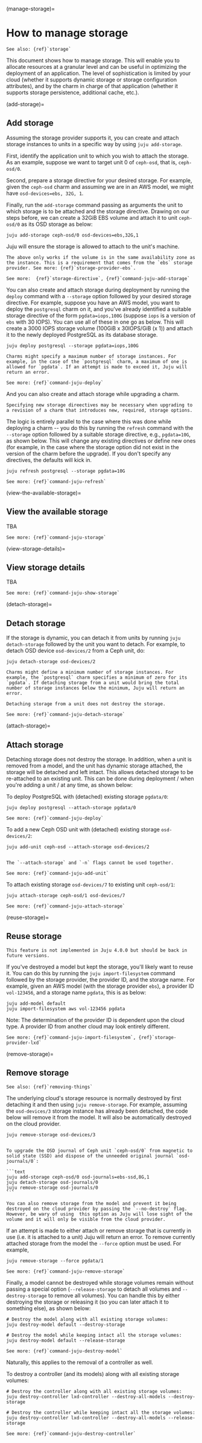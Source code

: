 (manage-storage)=
# How to manage storage

<!-- This doc has been crafted from https://discourse.charmhub.io/t/how-to-define-and-use-storage/1079 and https://discourse.charmhub.io/t/how-to-remove-storage/5890 -->

```{ibnote}
See also: {ref}`storage`
```

This document shows how to manage storage. This will enable you to allocate resources at a granular level and can be useful in optimizing the deployment of an application. The level of sophistication is limited by your cloud (whether it supports dynamic storage or storage configuration attributes),
 and by the charm in charge of that application (whether it supports storage persistence, additional cache, etc.).

(add-storage)=
## Add storage

Assuming the storage provider supports it, you can create and attach storage instances to units in a specific way by using `juju add-storage`.

First, identify the application unit to which you wish to attach the storage. As an example, suppose we want to target unit 0 of `ceph-osd`, that is, `ceph-osd/0`.

Second, prepare a storage directive for your desired storage. For example, given the `ceph-osd` charm and assuming we are in an AWS model, we might have `osd-devices=ebs, 32G, 1`.

Finally, run the `add-storage` command passing as arguments the unit to which storage is to be attached and the storage directive. Drawing on our steps before, we can create a 32GiB EBS volume and attach it to unit `ceph-osd/0` as its OSD storage as below:

```text
juju add-storage ceph-osd/0 osd-devices=ebs,32G,1
```

Juju will ensure the storage is allowed to attach to the unit's machine.

```{caution}
The above only works if the volume is in the same availability zone as the instance. This is a requirement that comes from the `ebs` storage provider. See more: {ref}`storage-provider-ebs`.
```

```{ibnote}
See more:  {ref}`storage-directive`, {ref}`command-juju-add-storage`
```

You can also create and attach storage during deployment by running the `deploy` command with a `--storage` option followed by your desired storage directive. For example, suppose you have an AWS model, you want to deploy the `postgresql` charm on it, and you've already identified a suitable storage directive of the form `pgdata=iops,100G` (suppose `iops` is a version of `ebs` with 30 IOPS). You can use all of these in one go as below. This will create a 3000 IOPS storage volume (100GiB x 30IOPS/GiB (x 1)) and attach it to the newly deployed PostgreSQL as its database storage.

```text
juju deploy postgresql --storage pgdata=iops,100G
```

```{caution}
Charms might specify a maximum number of storage instances. For example, in the case of the `postgresql` charm, a maximum of one is allowed for `pgdata`. If an attempt is made to exceed it, Juju will return an error.
```

```{ibnote}
See more: {ref}`command-juju-deploy`
```

And you can also create and attach storage while upgrading a charm.

```{note}
Specifying new storage direectives may be necessary when upgrading to a revision of a charm that introduces new, required, storage options.
```

The logic is entirely parallel to the case where this was done while deploying a charm -- you do this by running the `refresh` command with the `--storage` option followed by a suitable  storage directive, e.g., `pgdata=10G`, as shown below. This will change any existing directives or define new ones (for example, in the case where the storage option did not exist in the version of the charm before the upgrade). If you don't specify any directives, the defaults will kick in.

```text
juju refresh postgresql --storage pgdata=10G
```

```{ibnote}
See more: {ref}`command-juju-refresh`
```

(view-the-available-storage)=
## View the available storage

TBA

```{ibnote}
See more: {ref}`command-juju-storage`
```

(view-storage-details)=
## View storage details

TBA

```{ibnote}
See more: {ref}`command-juju-show-storage`
```

(detach-storage)=
## Detach storage

If the storage is dynamic, you can detach it from units by running `juju detach-storage` followed by the unit you want to detach. For example, to detach OSD device `osd-devices/2` from a Ceph unit, do:

```text
juju detach-storage osd-devices/2
```

```{caution}
Charms might define a minimum number of storage instances. For example, the `postgresql` charm specifies a minimum of zero for its `pgdata`. If detaching storage from a unit would bring the total number of storage instances below the minimum, Juju will return an error.
```

```{note}
Detaching storage from a unit does not destroy the storage.
```

```{ibnote}
See more: {ref}`command-juju-detach-storage`
```

(attach-storage)=
## Attach storage

Detaching storage does not destroy the storage. In addition, when a unit is removed from a model, and the unit has dynamic storage attached, the storage will be detached and left intact. This allows detached storage to be re-attached to an existing unit. This can be done during deployment / when you're adding a unit / at any time, as shown below:

To deploy PostgreSQL with (detached) existing storage `pgdata/0`:

```text
juju deploy postgresql --attach-storage pgdata/0
```

```{ibnote}
See more: {ref}`command-juju-deploy`
```

To add a new Ceph OSD unit with (detached) existing storage `osd-devices/2`:

```text
juju add-unit ceph-osd --attach-storage osd-devices/2
```
```{note}

The `--attach-storage` and `-n` flags cannot be used together.

```

```{ibnote}
See more: {ref}`command-juju-add-unit`
```

To attach existing storage `osd-devices/7` to existing unit `ceph-osd/1`:

```text
juju attach-storage ceph-osd/1 osd-devices/7
```

```{ibnote}
See more: {ref}`command-juju-attach-storage`
```

(reuse-storage)=
## Reuse storage

```{important}
This feature is not implemented in Juju 4.0.0 but should be back in future versions.
```

If you've destroyed a model but kept the storage, you'll likely want to reuse it. You can do this by running the `juju import-filesystem` command followed by the storage provider, the provider ID, and the storage name. For example, given an AWS model (with the storage provider `ebs`), a provider ID `vol-123456`, and a storage name `pgdata`, this is as below:

```text
juju add-model default
juju import-filesystem aws vol-123456 pgdata
```


Note: The determination of the provider ID  is dependent upon the cloud type. A provider ID from another cloud may look entirely different.

<!--
It is not possible to add new storage to a model without also attaching it to a unit. However, with the `juju import-filesystem` command, you can add storage to a model that has been previously released from a removed model.
-->

```{ibnote}
See more: {ref}`command-juju-import-filesystem`, {ref}`storage-provider-lxd`
```

(remove-storage)=
## Remove storage

```{ibnote}
See also: {ref}`removing-things`
```

The underlying cloud's storage resource is normally destroyed by first detaching it and then using `juju remove-storage`. For example, assuming the `osd-devices/3` storage instance has already been detached, the code below will remove it from the model. It will also be automatically destroyed on the cloud provider.

```text
juju remove-storage osd-devices/3
```

````{dropdown} Example scenario: storage upgrade

To upgrade the OSD journal of Ceph unit `ceph-osd/0` from magnetic to solid state (SSD) and dispose of the unneeded original journal `osd-journals/0`:

```text
juju add-storage ceph-osd/0 osd-journals=ebs-ssd,8G,1
juju detach-storage osd-journals/0
juju remove-storage osd-journals/0
```

````

```{important}
You can also remove storage from the model and prevent it being destroyed on the cloud provider by passing the `--no-destroy` flag. However, be wary of using  this option as Juju will lose sight of the volume and it will only be visible from the cloud provider.
```

If an attempt is made to either attach or remove storage that is currently in use (i.e. it is attached to a unit) Juju will return an error. To remove currently attached storage from the model the `--force` option must be used. For example,

```text
juju remove-storage --force pgdata/1
```

```{ibnote}
See more: {ref}`command-juju-remove-storage`
```

Finally, a model cannot be destroyed while storage volumes remain without passing a special option (`--release-storage` to detach all volumes and `--destroy-storage` to remove all volumes). You can handle this by either destroying the storage or releasing it (so you can later attach it to something else), as shown below:

```text
# Destroy the model along with all existing storage volumes:
juju destroy-model default --destroy-storage

# Destroy the model while keeping intact all the storage volumes:
juju destroy-model default --release-storage
```

```{ibnote}
See more: {ref}`command-juju-destroy-model`
```

Naturally, this applies to the removal of a controller as well.

To destroy a controller (and its models) along with all existing storage volumes:

```text
# Destroy the controller along with all existing storage volumes:
juju destroy-controller lxd-controller --destroy-all-models --destroy-storage

# Destroy the controller while keeping intact all the storage volumes:
juju destroy-controller lxd-controller --destroy-all-models --release-storage
```

```{ibnote}
See more: {ref}`command-juju-destroy-controller`
```

